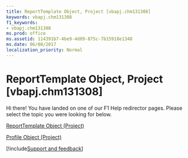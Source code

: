 ```yaml
---
title: ReportTemplate Object, Project [vbapj.chm131308]
keywords: vbapj.chm131308
f1_keywords:
- vbapj.chm131308
ms.prod: office
ms.assetid: 114391b7-4be9-4d89-875c-7b15918e1348
ms.date: 06/08/2017
localization_priority: Normal
---
```



# ReportTemplate Object, Project [vbapj.chm131308]

Hi there! You have landed on one of our F1 Help redirector pages. Please select the topic you were looking for below.

[ReportTemplate Object (Project)](http://msdn.microsoft.com/library/bea2838c-60b1-f33d-1b3d-a12382bbeca6%28Office.15%29.aspx)

[Profile Object (Project)](http://msdn.microsoft.com/library/92ae9d1a-ea4d-1814-1655-f0798f4b18d0%28Office.15%29.aspx)

[!include[Support and feedback](~/includes/feedback-boilerplate.md)]